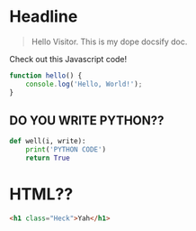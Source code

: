 # Headline

> Hello Visitor. This is my dope docsify doc.

Check out this Javascript code!


```javascript
function hello() {
    console.log('Hello, World!');   
}
```
DO YOU WRITE PYTHON??
-

```python
def well(i, write):
    print('PYTHON CODE')
    return True
```

HTML??
====
```html
<h1 class="Heck">Yah</h1>
```

